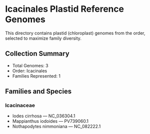 # Icacinales Plastid Reference Genomes

This directory contains plastid (chloroplast) genomes from the order, selected to maximize family diversity.

## Collection Summary

- Total Genomes: 3
- Order: Icacinales
- Families Represented: 1

## Families and Species

### Icacinaceae
- Iodes cirrhosa — NC_036304.1
- Mappianthus iodoides — PV739060.1
- Nothapodytes nimmoniana — NC_082222.1

